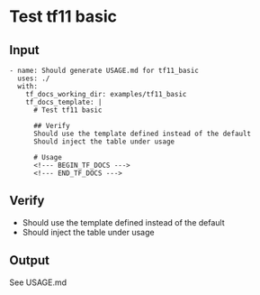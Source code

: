# Test tf11 basic

## Input
```
- name: Should generate USAGE.md for tf11_basic
  uses: ./
  with:
    tf_docs_working_dir: examples/tf11_basic
    tf_docs_template: |
      # Test tf11 basic

      ## Verify
      Should use the template defined instead of the default
      Should inject the table under usage

      # Usage
      <!--- BEGIN_TF_DOCS --->
      <!--- END_TF_DOCS --->
```

## Verify
- Should use the template defined instead of the default
- Should inject the table under usage


## Output
See USAGE.md
